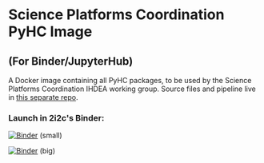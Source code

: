 # Science Platforms Coordination PyHC Image
## (For Binder/JupyterHub)

A Docker image containing all PyHC packages, to be used by the Science Platforms Coordination IHDEA working group. Source files and pipeline live in [this separate repo](https://github.com/heliophysicsPy/pyhc-docker-environment/tree/main).

### Launch in 2i2c's Binder:
[![Binder](https://binder.opensci.2i2c.cloud/badge_logo.svg)](https://binder.opensci.2i2c.cloud/v2/gh/heliophysicsPy/science-platforms-coordination/pyhc?urlpath=lab/tree/Welcome.ipynb) (small)

[![Binder](https://big.binder.opensci.2i2c.cloud/badge_logo.svg)](https://big.binder.opensci.2i2c.cloud/v2/gh/heliophysicsPy/science-platforms-coordination/pyhc?urlpath=lab/tree/Welcome.ipynb) (big)
